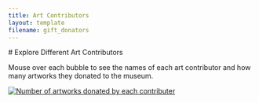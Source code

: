```yaml
---
title: Art Contributors
layout: template
filename: gift_donators
---
```



<div class='tableauPlaceholder' id='viz1616980851868' style='position: relative'>
<!DOCTYPE html>
# Explore Different Art Contributors 

Mouse over each bubble to see the names of each art contributor and how many artworks they donated to the museum. 


<html>

<div class='tableauPlaceholder' id='viz1616980851868' style='position: relative'><noscript><a href='#'><img alt='Number of artworks donated by each contributer ' src='https:&#47;&#47;public.tableau.com&#47;static&#47;images&#47;Gi&#47;Gift_Donation_Contributers&#47;Sheet1&#47;1_rss.png' style='border: none' /></a></noscript><object class='tableauViz'  style='display:none;'><param name='host_url' value='https%3A%2F%2Fpublic.tableau.com%2F' /> <param name='embed_code_version' value='3' /> <param name='site_root' value='' /><param name='name' value='Gift_Donation_Contributers&#47;Sheet1' /><param name='tabs' value='no' /><param name='toolbar' value='yes' /><param name='static_image' value='https:&#47;&#47;public.tableau.com&#47;static&#47;images&#47;Gi&#47;Gift_Donation_Contributers&#47;Sheet1&#47;1.png' /> <param name='animate_transition' value='yes' /><param name='display_static_image' value='yes' /><param name='display_spinner' value='yes' /><param name='display_overlay' value='yes' /><param name='display_count' value='yes' /><param name='language' value='en' /><param name='filter' value='publish=yes' /></object></div>                <script type='text/javascript'>                    var divElement = document.getElementById('viz1616980851868');                    var vizElement = divElement.getElementsByTagName('object')[0];                    vizElement.style.width='100%';vizElement.style.height=(divElement.offsetWidth*0.75)+'px';                    var scriptElement = document.createElement('script');                    scriptElement.src = 'https://public.tableau.com/javascripts/api/viz_v1.js';                    vizElement.parentNode.insertBefore(scriptElement, vizElement);                </script>
</html>
